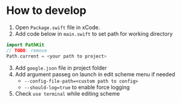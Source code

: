 # How to develop

1. Open `Package.swift` file in xCode.
2. Add code below in `main.swift` to set path for working directory

```swift 
import PathKit
// TODO: remove
Path.current = <your path to project>
```

3. Add `google.json` file in project folder
4. Add argument passeg on launch in edit scheme menu if needed
    - `--config-file-path=<custom path to config>`
    - `--should-log=true` to enable force logging
5. Check `use terminal` while editing scheme

